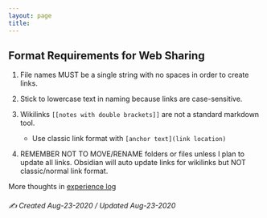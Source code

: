 ```yaml
---
layout: page
title: 
---
```


## Format Requirements for Web Sharing
1. File names MUST be a single string with no spaces in order to create links.

2. Stick to lowercase text in naming because links are case-sensitive.

3. Wikilinks `[[notes with double brackets]]` are not a standard markdown tool.
	- Use classic link format with `[anchor text](link location)`

4. REMEMBER NOT TO MOVE/RENAME folders or files unless I plan to update all links. Obsidian will auto update links for wikilinks but NOT classic/normal link format.




More thoughts in [experience log](xp_log.md)

###### ✍️ Created Aug-23-2020 / Updated Aug-23-2020